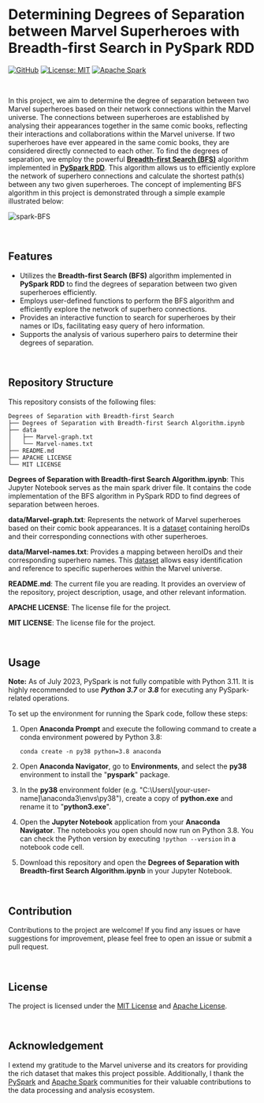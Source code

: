 # Determining Degrees of Separation between Marvel Superheroes with Breadth-first Search in PySpark RDD

[![GitHub](https://badgen.net/badge/icon/GitHub?icon=github&color=black&label)](https://github.com/MaxineXiong)
[![License: MIT](https://img.shields.io/badge/License-MIT-yellow.svg)](https://opensource.org/licenses/MIT)
[![Apache Spark](https://img.shields.io/static/v1?label=&message=Apache+Spark&color=%23000000&logo=Apache+Spark&logoColor=%23E25A1C)](https://spark.apache.org/)

<br>

In this project, we aim to determine the degree of separation between two Marvel superheroes based on their network connections within the Marvel universe. 
The connections between superheroes are established by analysing their appearances together in the same comic books, reflecting their interactions and collaborations 
within the Marvel universe. If two superheroes have ever appeared in the same comic books, they are considered directly connected to each other. To find the degrees of separation, 
we employ the powerful **[Breadth-first Search (BFS)](https://www.geeksforgeeks.org/breadth-first-search-or-bfs-for-a-graph/)** algorithm implemented in **[PySpark RDD](https://spark.apache.org/docs/latest/api/python/reference/api/pyspark.RDD.html)**. This algorithm allows us to efficiently explore the network of superhero connections 
and calculate the shortest path(s) between any two given superheroes. The concept of implementing BFS algorithm in this project is demonstrated through a simple example illustrated below:

![spark-BFS](https://github.com/MaxineXiong/Degrees-of-Separation-with-Breadth-first-Search/assets/55864839/ebf8fa3d-3726-47db-a716-e84baf19b509)

<br>

## **Features**

- Utilizes the **Breadth-first Search (BFS)** algorithm implemented in **PySpark RDD** to find the degrees of separation between two given superheroes efficiently.
- Employs user-defined functions to perform the BFS algorithm and efficiently explore the network of superhero connections.
- Provides an interactive function to search for superheroes by their names or IDs, facilitating easy query of hero information.
- Supports the analysis of various superhero pairs to determine their degrees of separation.

<br>

## **Repository Structure**

This repository consists of the following files:

```
Degrees of Separation with Breadth-first Search
├── Degrees of Separation with Breadth-first Search Algorithm.ipynb
├── data
│   ├── Marvel-graph.txt
│   └── Marvel-names.txt
├── README.md
├── APACHE LICENSE
└── MIT LICENSE
```
**Degrees of Separation with Breadth-first Search Algorithm.ipynb**: This Jupyter Notebook serves as the main spark driver file. It contains the code implementation of the BFS algorithm in PySpark RDD to find degrees of separation between heroes.

**data/Marvel-graph.txt**: Represents the network of Marvel superheroes based on their comic book appearances. It is a [dataset](https://www.projectpro.io/article/100-machine-learning-datasets-curated-for-you/407) containing heroIDs and their corresponding connections with other superheroes.

**data/Marvel-names.txt**: Provides a mapping between heroIDs and their corresponding superhero names. This [dataset](https://www.projectpro.io/article/100-machine-learning-datasets-curated-for-you/407) allows easy identification and reference to specific superheroes within the Marvel universe.

**README.md**: The current file you are reading. It provides an overview of the repository, project description, usage, and other relevant information.

**APACHE LICENSE**: The license file for the project.

**MIT LICENSE**: The license file for the project.

<br>

## **Usage**

**Note:** As of July 2023, PySpark is not fully compatible with Python 3.11. It is highly recommended to use ***Python 3.7*** or ***3.8*** for executing any PySpark-related operations.

To set up the environment for running the Spark code, follow these steps:

1. Open **Anaconda Prompt** and execute the following command to create a conda environment powered by Python 3.8:

   ```
   conda create -n py38 python=3.8 anaconda
   ```

3. Open **Anaconda Navigator**, go to **Environments**, and select the **py38** environment to install the "**pyspark**" package.
4. In the **py38** environment folder (e.g. "C:\Users\\[your-user-name]\anaconda3\envs\py38"), create a copy of **python.exe** and rename it to "**python3.exe**".
5. Open the **Jupyter Notebook** application from your **Anaconda Navigator**. The notebooks you open should now run on Python 3.8. You can check the Python version by executing `!python --version` in a notebook code cell.
6. Download this repository and open the **Degrees of Separation with Breadth-first Search Algorithm.ipynb** in your Jupyter Notebook.

<br>

## **Contribution**

Contributions to the project are welcome! If you find any issues or have suggestions for improvement, please feel free to open an issue or submit a pull request.

<br>

## **License**

The project is licensed under the [MIT License](https://choosealicense.com/licenses/mit/) and [Apache License](http://www.apache.org/licenses/).

<br>

## **Acknowledgement**

I extend my gratitude to the Marvel universe and its creators for providing the rich dataset that makes this project possible. Additionally, I thank the [PySpark](https://spark.apache.org/docs/latest/api/python/#:~:text=PySpark%20is%20the%20Python%20API,for%20interactively%20analyzing%20your%20data.) and [Apache Spark](https://spark.apache.org/) communities for their valuable contributions to the data processing and analysis ecosystem.
